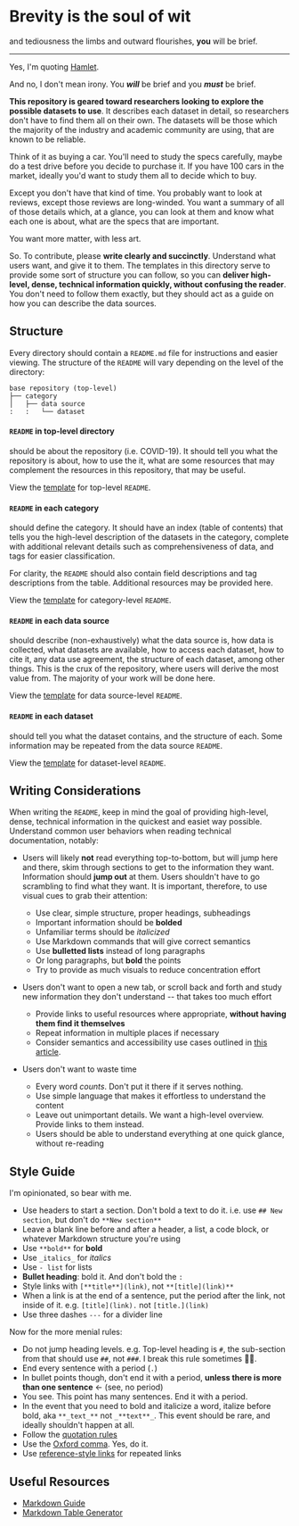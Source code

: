 # Brevity is the soul of wit

and tediousness the limbs and outward flourishes, **you** will be brief.

---

Yes, I'm quoting [Hamlet](https://myshakespeare.com/hamlet/act-2-scene-2-popup-note-index-item-brevity-the-soul-of-wit#toggle-menu). 

And no, I don't mean irony. You **_will_** be brief and you **_must_** be brief.

**This repository is geared toward researchers looking to explore the possible datasets to use**. It describes each dataset in detail, so researchers don't have to find them all on their own. The datasets will be those which the majority of the industry and academic community are using, that are known to be reliable.

Think of it as buying a car. You'll need to study the specs carefully, maybe do a test drive before you decide to purchase it. If you have 100 cars in the market, ideally you'd want to study them all to decide which to buy.

Except you don't have that kind of time. You probably want to look at reviews, except those reviews are long-winded. You want a summary of all of those details which, at a glance, you can look at them and know what each one is about, what are the specs that are important.

You want more matter, with less art.

So. To contribute, please **write clearly and succinctly**. Understand what users want, and give it to them. The templates in this directory serve to provide some sort of structure you can follow, so you can **deliver high-level, dense, technical information quickly, without confusing the reader**. You don't need to follow them exactly, but they should act as a guide on how you can describe the data sources.

## Structure

Every directory should contain a `README.md` file for instructions and easier viewing. The structure of the `README` will vary depending on the level of the directory:

```
base repository (top-level)
├── category
│   ├── data source
:   :   └── dataset
```

#### `README` in top-level directory

should be about the repository (i.e. COVID-19). It should tell you what the repository is about, how to use the it, what are some resources that may complement the resources in this repository, that may be useful.

View the [template](top-level-readme-template.md) for top-level `README`.

#### `README` in each category

should define the category. It should have an index (table of contents) that tells you the high-level description of the datasets in the category, complete with additional relevant details such as comprehensiveness of data, and tags for easier classification.

For clarity, the `README` should also contain field descriptions and tag descriptions from the table. Additional resources may be provided here.

View the [template](category-readme-template.md) for category-level `README`.

#### `README` in each data source

should describe (non-exhaustively) what the data source is, how data is collected, what datasets are available, how to access each dataset, how to cite it, any data use agreement, the structure of each dataset, among other things. This is the crux of the repository, where users will derive the most value from. The majority of your work will be done here.

View the [template](data-source-readme-template.md) for data source-level `README`.

#### `README` in each dataset

should tell you what the dataset contains, and the structure of each. Some information may be repeated from the data source `README`. 

View the [template](dataset-readme-template.md) for dataset-level `README`.

## Writing Considerations

When writing the `README`, keep in mind the goal of providing high-level, dense, technical information in the quickest and easiet way possible. Understand common user behaviors when reading technical documentation, notably:

- Users will likely **not** read everything top-to-bottom, but will jump here and there, skim through sections to get to the information they want. Information should **jump out** at them. Users shouldn't have to go scrambling to find what they want. It is important, therefore, to use visual cues to grab their attention:
  - Use clear, simple structure, proper headings, subheadings
  - Important information should be **bolded**
  - Unfamiliar terms should be _italicized_
  - Use Markdown commands that will give correct semantics
  - Use **bulletted lists** instead of long paragraphs
  - Or long paragraphs, but **bold** the points
  - Try to provide as much visuals to reduce concentration effort
    
- Users don't want to open a new tab, or scroll back and forth and study new information they don't understand -- that takes too much effort
  - Provide links to useful resources where appropriate, **without having them find it themselves**
  - Repeat information in multiple places if necessary
  - Consider semantics and accessibility use cases outlined in [this article](https://www.smashingmagazine.com/2012/06/links-should-never-say-click-here/).

- Users don't want to waste time
  - Every word _counts_. Don't put it there if it serves nothing.
  - Use simple language that makes it effortless to understand the content
  - Leave out unimportant details. We want a high-level overview. Provide links to them instead.
  - Users should be able to understand everything at one quick glance, without re-reading
  
## Style Guide

I'm opinionated, so bear with me.

- Use headers to start a section. Don't bold a text to do it. i.e. use `## New section`, but don't do `**New section**`
- Leave a blank line before and after a header, a list, a code block, or whatever Markdown structure you're using
- Use `**bold**` for **bold**
- Use `_italics_` for _italics_
- Use `- list` for lists
- **Bullet heading**: bold it. And don't bold the `:`
- Style links with `[**title**](link)`, not `**[title](link)**`
- When a link is at the end of a sentence, put the period after the link, not inside of it. e.g. `[title](link).` not `[title.](link)`
- Use three dashes `---` for a divider line

Now for the more menial rules:

- Do not jump heading levels. e.g. Top-level heading is `#`, the sub-section from that should use `##`, not `###`. I break this rule sometimes 🤷‍♂️.
- End every sentence with a period (`.`)
- In bullet points though, don't end it with a period, **unless there is more than one sentence** ← (see, no period)
- You see. This point has many sentences. End it with a period. 
- In the event that you need to bold and italicize a word, italize before bold, aka `**_text_**` not `_**text**_`. This event should be rare, and ideally shouldn't happen at all.
- Follow the [quotation rules](https://www.grammarly.com/blog/quotation-marks/)
- Use the [Oxford comma](https://annhandley.com/oxford-comma/). Yes, do it.
- Use [reference-style links](https://www.markdownguide.org/basic-syntax/#reference-style-links) for repeated links

## Useful Resources
- [Markdown Guide](https://www.markdownguide.org/)
- [Markdown Table Generator](https://www.tablesgenerator.com/markdown_tables)
